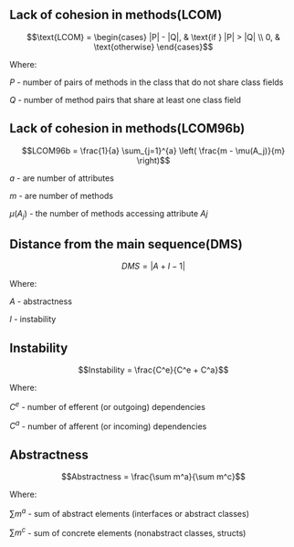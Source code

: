 ## Lack of cohesion in methods(LCOM)

$$\text{LCOM} = 
\begin{cases} 
|P| - |Q|, & \text{if } |P| > |Q| \\
0, & \text{otherwise} 
\end{cases}$$

Where:

$P$ - number of pairs of methods in the class that do not share class fields

$Q$ - number of method pairs that share at least one class field

## Lack of cohesion in methods(LCOM96b)

$$LCOM96b = \frac{1}{a} \sum_{j=1}^{a} \left( \frac{m - \mu(A_j)}{m} \right)$$

$a$ - are number of attributes 

$m$ - are number of methods 

$\mu(A_j)$ - the number of methods accessing attribute $Aj$

## Distance from the main sequence(DMS)

$$ DMS = |A + I - 1| $$

Where:

$A$ - abstractness

$I$ - instability

## Instability

$$Instability = \frac{C^e}{C^e + C^a}$$

Where:

$C^e$ - number of efferent (or outgoing) dependencies

$C^a$ - number of afferent (or incoming) dependencies

## Abstractness

$$Abstractness = \frac{\sum m^a}{\sum m^c}$$

Where:

${\sum m^a}$ - sum of abstract elements (interfaces or abstract classes)

${\sum m^c}$ - sum of concrete elements (nonabstract classes, structs)

